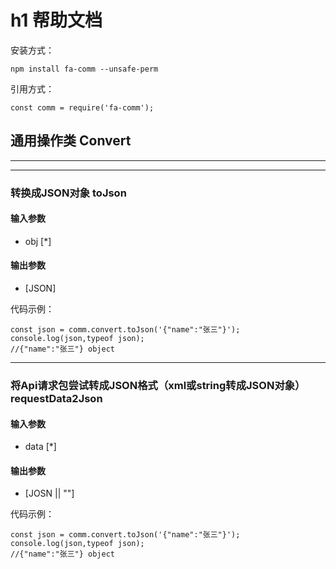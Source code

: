 # h1 帮助文档
安装方式：
```
npm install fa-comm --unsafe-perm
```

引用方式：
```
const comm = require('fa-comm');
```

## 通用操作类 Convert
---
***
### 转换成JSON对象 toJson
#### 输入参数
* obj [*]

#### 输出参数
* [JSON]

代码示例：
```
const json = comm.convert.toJson('{"name":"张三"}');
console.log(json,typeof json);
//{"name":"张三"} object
```
---
### 将Api请求包尝试转成JSON格式（xml或string转成JSON对象） requestData2Json
#### 输入参数
* data [*]

#### 输出参数
* \[JOSN || ""]

代码示例：
```
const json = comm.convert.toJson('{"name":"张三"}');
console.log(json,typeof json);
//{"name":"张三"} object
```
